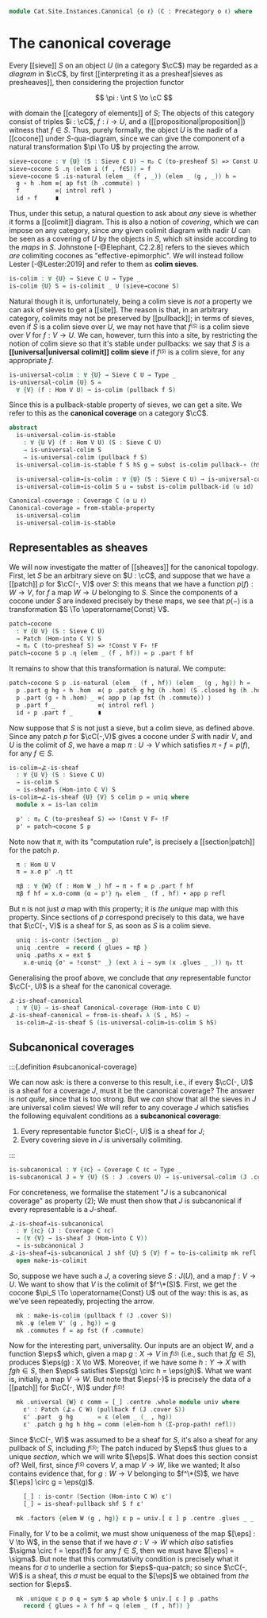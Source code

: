 <!--
```agda
open import Cat.Instances.Shape.Terminal
open import Cat.Diagram.Colimit.Base
open import Cat.Instances.Elements
open import Cat.Site.Constructions
open import Cat.Functor.Constant
open import Cat.Functor.Kan.Base
open import Cat.Diagram.Sieve
open import Cat.Site.Closure
open import Cat.Functor.Hom
open import Cat.Site.Base
open import Cat.Prelude

import Cat.Reasoning as Cat
```
-->

```agda
module Cat.Site.Instances.Canonical {o ℓ} (C : Precategory o ℓ) where
```

# The canonical coverage

<!--
```agda
open Element-hom
open Element
open Cat C
open _=>_
```
-->

Every [[sieve]] $S$ on an object $U$ (in a category $\cC$) may be
regarded as a _diagram_ in $\cC$, by first [[interpreting it as a
presheaf|sieves as presheaves]], then considering the projection functor

$$
\pi : \int S \to \cC
$$

with domain the [[category of elements]] of $S$; The objects of this
category consist of triples $i : \cC$, $f : i \to U$, and a
([[propositional|proposition]]) witness that $f \in S$. Thus, purely
formally, the object $U$ is the nadir of a [[cocone]] under
$S$-qua-diagram, since we can give the component of a natural
transformation $\pi \To U$ by projecting the arrow.

```agda
sieve→cocone : ∀ {U} (S : Sieve C U) → πₚ C (to-presheaf S) => Const U
sieve→cocone S .η (elem i (f , f∈S)) = f
sieve→cocone S .is-natural (elem _ (f , _)) (elem _ (g , _)) h =
  g ∘ h .hom ≡⟨ ap fst (h .commute) ⟩
  f          ≡⟨ introl refl ⟩
  id ∘ f     ∎
```

Thus, under this setup, a natural question to ask about _any_ sieve is
whether it forms a [[colimit]] diagram. This is also a notion of
_covering_, which we can impose on any category, since _any_ given
colimit diagram with nadir $U$ can be seen as a covering of $U$ by the
objects in $S$, which sit inside according to the _maps_ in $S$.
Johnstone [-@Elephant, C2.2.8] refers to the sieves which _are_
colimiting cocones as "effective-epimorphic". We will instead follow
Lester [-@Lester:2019] and refer to them as **colim sieves**.

```agda
is-colim : ∀ {U} → Sieve C U → Type _
is-colim {U} S = is-colimit _ U (sieve→cocone S)
```

Natural though it is, unfortunately, being a colim sieve is _not_ a
property we can ask of sieves to get a [[site]]. The reason is that, in
an arbitrary category, colimits may not be preserved by [[pullback]]; in
terms of sieves, even if $S$ is a colim sieve over $U$, we may not have
that $f^_(S)$ is a colim sieve over $V$ for $f : V \to U$. We can,
however, turn this into a site, by restricting the notion of colim sieve
so that it's stable under pullbacks: we say that $S$ is a **[[universal|universal colimit]]
colim sieve** if $f^_(S)$ is a colim sieve, for any appropriate $f$.

```agda
is-universal-colim : ∀ {U} → Sieve C U → Type _
is-universal-colim {U} S =
  ∀ {V} (f : Hom V U) → is-colim (pullback f S)
```

Since this is a pullback-stable property of sieves, we can get a site.
We refer to this as the **canonical coverage** on a category $\cC$.

```agda
abstract
  is-universal-colim-is-stable
    : ∀ {U V} (f : Hom V U) (S : Sieve C U)
    → is-universal-colim S
    → is-universal-colim (pullback f S)
  is-universal-colim-is-stable f S hS g = subst is-colim pullback-∘ (hS (f ∘ g))

  is-universal-colim→is-colim : ∀ {U} (S : Sieve C U) → is-universal-colim S → is-colim S
  is-universal-colim→is-colim S u = subst is-colim pullback-id (u id)

Canonical-coverage : Coverage C (o ⊔ ℓ)
Canonical-coverage = from-stable-property
  is-universal-colim
  is-universal-colim-is-stable
```

## Representables as sheaves

We will now investigate the matter of [[sheaves]] for the canonical
topology. First, let $S$ be an arbitrary sieve on $U : \cC$, and suppose
that we have a [[patch]] $p$ for $\cC(-, V)$ over $S$: this means that
we have a function $p(f) : W \to V$, for $f$ a map $W \to U$ belonging
to $S$. Since the components of a cocone under $S$ are indexed precisely
by these maps, we see that $p(-)$ is a transformation $S \To
\operatorname{Const} V$.

```agda
patch→cocone
  : ∀ {U V} (S : Sieve C U)
  → Patch (Hom-into C V) S
  → πₚ C (to-presheaf S) => !Const V F∘ !F
patch→cocone S p .η (elem _ (f , hf)) = p .part f hf
```

It remains to show that this transformation is natural. We compute:

```agda
patch→cocone S p .is-natural (elem _ (f , hf)) (elem _ (g , hg)) h =
  p .part g hg ∘ h .hom  ≡⟨ p .patch g hg (h .hom) (S .closed hg (h .hom)) ⟩
  p .part (g ∘ h .hom) _ ≡⟨ app p (ap fst (h .commute)) ⟩
  p .part f _            ≡⟨ introl refl ⟩
  id ∘ p .part f _       ∎
```

Now suppose that $S$ is not just a sieve, but a colim sieve, as defined
above. Since any patch $p$ for $\cC(-,V)$ gives a cocone under $S$ with
nadir $V$, and $U$ is the colimit of $S$, we have a map $\pi : U \to V$
which satisfies $\pi \circ f = p(f)$, for any $f \in S$.

```agda
is-colim→よ-is-sheaf
  : ∀ {U V} (S : Sieve C U)
  → is-colim S
  → is-sheaf₁ (Hom-into C V) S
is-colim→よ-is-sheaf {U} {V} S colim p = uniq where
  module x = is-lan colim

  p' : πₚ C (to-presheaf S) => !Const V F∘ !F
  p' = patch→cocone S p
```

Note now that $\pi$, with its "computation rule", is precisely a
[[section|patch]] for the patch $p$.

```agda
  π : Hom U V
  π = x.σ p' .η tt

  πβ : ∀ {W} (f : Hom W _) hf → π ∘ f ≡ p .part f hf
  πβ f hf = x.σ-comm {α = p'} ηₚ elem _ (f , hf) ∙ app p refl
```

But `π` is not just _a_ map with this property; it is _the unique_ map
with this property. Since sections of $p$ correspond precisely to this
data, we have that $\cC(-, V)$ is a sheaf for $S$, as soon as $S$ is a
colim sieve.

```agda
  uniq : is-contr (Section _ p)
  uniq .centre  = record { glues = πβ }
  uniq .paths x = ext $
    x.σ-uniq {σ' = !constⁿ _} (ext λ i → sym (x .glues _ _)) ηₚ tt
```

Generalising the proof above, we conclude that _any_ representable
functor $\cC(-, U)$ is a sheaf for the canonical coverage.

```agda
よ-is-sheaf-canonical
  : ∀ {U} → is-sheaf Canonical-coverage (Hom-into C U)
よ-is-sheaf-canonical = from-is-sheaf₁ λ (S , hS) →
  is-colim→よ-is-sheaf S (is-universal-colim→is-colim S hS)
```

## Subcanonical coverages

:::{.definition #subcanonical-coverage}

We can now ask: is there a converse to this result, i.e., if every
$\cC(-, U)$ is a sheaf for a coverage $J$, must it be the canonical
coverage? The answer is _not quite_, since that is too strong. But we
_can_ show that all the sieves in $J$ are universal colim sieves! We
will refer to any coverage $J$ which satisfies the following equivalent
conditions as a **subcanonical coverage**:

1. Every representable functor $\cC(-, U)$ is a sheaf for $J$;
2. Every covering sieve in $J$ is universally colimiting.

:::

```agda
is-subcanonical : ∀ {ℓc} → Coverage C ℓc → Type _
is-subcanonical J = ∀ {U} (S : J .covers U) → is-universal-colim (J .cover S)
```

<!--
```agda
make-is-colim : ∀ {U} (S : Sieve C U) → Type _
make-is-colim {U} S = make-is-colimit (πₚ C (to-presheaf S)) U

is-subcanonical→よ-is-sheaf
  : ∀ {ℓc} (J : Coverage C ℓc)
  → is-subcanonical J
  → ∀ {V} → is-sheaf J (Hom-into C V)
is-subcanonical→よ-is-sheaf J sub {V} = from-is-sheaf₁ λ c →
  is-colim→よ-is-sheaf _ (is-universal-colim→is-colim (J .cover c) (sub _))
```
-->

For concreteness, we formalise the statement "$J$ is a subcanonical
coverage" as property (2); We must then show that $J$ is subcanonical if
every representable is a $J$-sheaf.

```agda
よ-is-sheaf→is-subcanonical
  : ∀ {ℓc} (J : Coverage C ℓc)
  → (∀ {V} → is-sheaf J (Hom-into C V))
  → is-subcanonical J
よ-is-sheaf→is-subcanonical J shf {U} S {V} f = to-is-colimitp mk refl where
  open make-is-colimit
```

So, suppose we have such a $J$, a covering sieve $S : J(U)$, and a map
$f : V \to U$. We want to show that $V$ is the colimit of $f^\*(S)$.
First, we get the cocone $\pi_S \To \operatorname{Const} U$ out of the
way: this is as, as we've seen repeatedly, projecting the arrow.

```agda
  mk : make-is-colim (pullback f (J .cover S))
  mk .ψ (elem V' (g , hg)) = g
  mk .commutes f = ap fst (f .commute)
```

Now for the interesting part, universality. Our inputs are an object
$W$, and a function $\eps$ which, given a map $g : X \to V$ in $f^_(S)$
(i.e., such that $fg \in S$), produces $\eps(g) : X \to W$. Moreover, if
we have some $h : Y \to X$ with $fgh \in S$, then $\eps$ satisfies
$\eps(g) \circ h = \eps(gh)$. What we want is, initially, a map $V \to
W$. But note that $\eps(-)$ is precisely the data of a [[patch]] for
$\cC(-, W)$ under $f^_(S)$!

```agda
  mk .universal {W} ε comm = [_] .centre .whole module univ where
    ε' : Patch (よ₀ C W) (pullback f (J .cover S))
    ε' .part  g hg       = ε (elem _ (_ , hg))
    ε' .patch g hg h hhg = comm (elem-hom h (Σ-prop-path! refl))
```

Since $\cC(-, W)$ was assumed to be a sheaf for $S$, it's also a sheaf
for any pullback of $S$, including $f^_(S)$; The patch induced by $\eps$
thus glues to a unique _section_, which we will write $[\eps]$. What
does this section consist of? Well, first, since $f^_(S)$ covers $V$, a
map $V \to W$, like we wanted; It also contains evidence that, for $g :
W \to V$ belonging to $f^\*(S)$, we have $[\eps] \circ g = \eps(g)$.

```agda
    [_] : is-contr (Section (Hom-into C W) ε')
    [_] = is-sheaf-pullback shf S f ε'

  mk .factors {elem W (g , hg)} ε p = univ.[ ε ] p .centre .glues _ _
```

Finally, for $V$ to be a colimit, we must show uniqueness of the map
$[\eps] : V \to W$, in the sense that if we have $\sigma : V \to W$
which _also_ satisfies $\sigma \circ f = \eps(f)$ for any $f \in S$,
then we must have $[\eps] = \sigma$. But note that this commutativity
condition is precisely what it means for $\sigma$ to underlie a section
for $\eps$-qua-patch; so since $\cC(-, W)$ is a sheaf, this $\sigma$
must be equal to the $[\eps]$ we obtained from _the_ section for
$\eps$.

```agda
  mk .unique ε p σ q = sym $ ap whole $ univ.[ ε ] p .paths
    record { glues = λ f hf → q (elem _ (f , hf)) }
```
